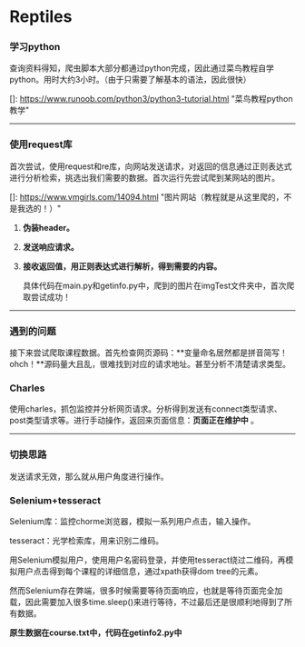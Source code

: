 # **Reptiles**

### 学习python

​	查询资料得知，爬虫脚本大部分都通过python完成，因此通过菜鸟教程自学python。用时大约3小时。（由于只需要了解基本的语法，因此很快）

[]: https://www.runoob.com/python3/python3-tutorial.html	"菜鸟教程python教学"

------

### 使用request库

​	首次尝试，使用request和re库，向网站发送请求，对返回的信息通过正则表达式进行分析检索，挑选出我们需要的数据。首次运行先尝试爬到某网站的图片。

 	

[]: https://www.vmgirls.com/14094.html	"图片网站（教程就是从这里爬的，不是我选的！）"

1. **伪装header。**

2. **发送响应请求。**

3. **接收返回值，用正则表达式进行解析，得到需要的内容。**

   

   具体代码在main.py和getinfo.py中，爬到的图片在imgTest文件夹中，首次爬取尝试成功！

------

### 遇到的问题

​	接下来尝试爬取课程数据。首先检查网页源码：**变量命名居然都是拼音简写！ohch！**源码量大且乱，很难找到对应的请求地址。甚至分析不清楚请求类型。

### Charles

​	使用charles，抓包监控并分析网页请求。分析得到发送有connect类型请求、post类型请求等。进行手动操作，返回来页面信息：**页面正在维护中** 。

------

### 切换思路

发送请求无效，那么就从用户角度进行操作。

### Selenium+tesseract

Selenium库：监控chorme浏览器，模拟一系列用户点击，输入操作。

tesseract：光学检索库，用来识别二维码。

​	用Selenium模拟用户，使用用户名密码登录，并使用tesseract绕过二维码，再模拟用户点击得到每个课程的详细信息，通过xpath获得dom tree的元素。

​	然而Selenium存在弊端，很多时候需要等待页面响应，也就是等待页面完全加载，因此需要加入很多time.sleep()来进行等待，不过最后还是很顺利地得到了所有数据。

**原生数据在course.txt中，代码在getinfo2.py中**
